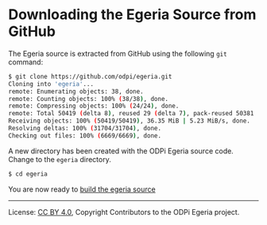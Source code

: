 <!-- SPDX-License-Identifier: CC-BY-4.0 -->
<!-- Copyright Contributors to the ODPi Egeria project. -->

# Downloading the Egeria Source from GitHub

The Egeria source is extracted from GitHub using the following `git` command:

```bash
$ git clone https://github.com/odpi/egeria.git
Cloning into 'egeria'...
remote: Enumerating objects: 38, done.
remote: Counting objects: 100% (38/38), done.
remote: Compressing objects: 100% (24/24), done.
remote: Total 50419 (delta 8), reused 29 (delta 7), pack-reused 50381
Receiving objects: 100% (50419/50419), 36.35 MiB | 5.23 MiB/s, done.
Resolving deltas: 100% (31704/31704), done.
Checking out files: 100% (6669/6669), done.

```
A new directory has been created with the ODPi Egeria source code.
Change to the `egeria` directory.
```bash
$ cd egeria
```

You are now ready to [build the egeria source](task-building-egeria-source.md)


----
License: [CC BY 4.0](https://creativecommons.org/licenses/by/4.0/),
Copyright Contributors to the ODPi Egeria project.